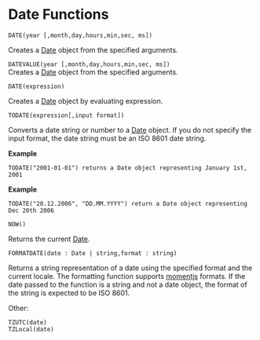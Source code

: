
# Date Functions

 `DATE(year [,month,day,hours,min,sec, ms])`
 
 Creates a [Date](https://developer.mozilla.org/en-US/docs/Web/JavaScript/Reference/Global_Objects/Date) object from the specified arguments. 
 
`DATEVALUE(year [,month,day,hours,min,sec, ms])`   	
Creates a [Date](https://developer.mozilla.org/en-US/docs/Web/JavaScript/Reference/Global_Objects/Date) object from the specified arguments. 

`DATE(expression)`

Creates a [Date](https://developer.mozilla.org/en-US/docs/Web/JavaScript/Reference/Global_Objects/Date) object by evaluating expression. 

`TODATE(expression[,input format])`

Converts a date string or number to a [Date](https://developer.mozilla.org/en-US/docs/Web/JavaScript/Reference/Global_Objects/Date) object. If you do not specify the input format, the date string must be an ISO 8601 date string. 

**Example** 
```
TODATE("2001-01-01") returns a Date object representing January 1st, 2001
``` 
**Example** 
```
TODATE("20.12.2006", "DD.MM.YYYY") return a Date object representing Dec 20th 2006
```

`NOW()`

Returns the current [Date](https://developer.mozilla.org/en-US/docs/Web/JavaScript/Reference/Global_Objects/Date). 

`FORMATDATE(date : Date | string,format : string)` 	

Returns a string representation of a date using the specified format and the current locale. The formatting function supports [momentjs](https://momentjs.com/) formats. If the date passed to the function is a string and not a date object, the format of the string is expected to be ISO 8601.  

Other:

`TZUTC(date)`  
`TZLocal(date)` 
